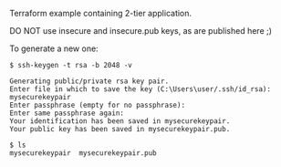 Terraform example containing 2-tier application.

DO NOT use insecure and insecure.pub keys, as are published here ;)

To generate a new one:
```
$ ssh-keygen -t rsa -b 2048 -v

Generating public/private rsa key pair.
Enter file in which to save the key (C:\Users\user/.ssh/id_rsa): mysecurekeypair
Enter passphrase (empty for no passphrase):
Enter same passphrase again:
Your identification has been saved in mysecurekeypair.
Your public key has been saved in mysecurekeypair.pub.

$ ls
mysecurekeypair  mysecurekeypair.pub
```
